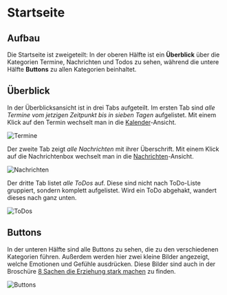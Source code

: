 # Startseite

## Aufbau
Die Startseite ist zweigeteilt: In der oberen Hälfte ist ein **Überblick** über die Kategorien Termine, Nachrichten und Todos zu sehen, während die untere Hälfte **Buttons** zu allen Kategorien beinhaltet.

## Überblick
In der Überblicksansicht ist in drei Tabs aufgeteilt.
Im ersten Tab sind *alle Termine vom jetzigen Zeitpunkt bis in sieben Tagen* aufgelistet.
Mit einem Klick auf den Termin wechselt man in die [Kalender](calendar)-Ansicht.

![Termine](/images/startpage/overview_events.png)

Der zweite Tab zeigt *alle Nachrichten* mit ihrer Überschrift.
Mit einem Klick auf die Nachrichtenbox wechselt man in die [Nachrichten](news)-Ansicht.

![Nachrichten](/images/startpage/overview_news.png)

Der dritte Tab listet *alle ToDos* auf.
Diese sind nicht nach ToDo-Liste gruppiert, sondern komplett aufgelistet.
Wird ein ToDo abgehakt, wandert dieses nach ganz unten.

![ToDos](/images/startpage/overview_todos.png)

## Buttons
In der unteren Hälfte sind alle Buttons zu sehen, die zu den verschiedenen Kategorien führen.
Außerdem werden hier zwei kleine Bilder angezeigt, welche Emotionen und Gefühle ausdrücken. 
Diese Bilder sind auch in der Broschüre [8 Sachen die Erziehung stark machen](https://www.wetzlar.de/medien/bindata/lebeninwetzlar/kinder_jugend_familie/Broschuere_8_Sachen.pdf) zu finden.

![Buttons](/images/startpage/buttons.png)
